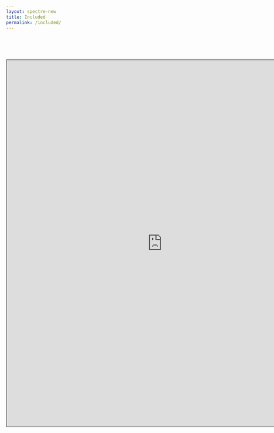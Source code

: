 ```yaml
---
layout: spectre-new
title: Included
permalink: /included/
---
```


<br />
<br />
<br />

<p align="center"><iframe width="850" height="1000" src="https://immunedynamics.io/Untitled" frameborder="0" style="border:1px solid black"; allow="accelerometer; autoplay; clipboard-write; encrypted-media; gyroscope; picture-in-picture" allowfullscreen></iframe></p>

